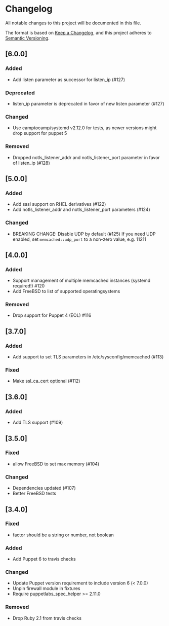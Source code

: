 # Changelog
All notable changes to this project will be documented in this file.

The format is based on [Keep a Changelog](https://keepachangelog.com/en/1.0.0/),
and this project adheres to [Semantic Versioning](https://semver.org/spec/v2.0.0.html).

## [6.0.0]
### Added
- Add listen parameter as successor for listen_ip (#127)
### Deprecated
- listen_ip parameter is deprecated in favor of new listen parameter (#127)
### Changed
- Use camptocamp/systemd v2.12.0 for tests, as newer versions might drop support for puppet 5
### Removed
- Dropped notls_listener_addr and notls_listener_port parameter in favor of listen_ip (#128)

## [5.0.0]
### Added
- Add sasl support on RHEL derivatives (#122)
- Add notls_listener_addr and notls_listener_port parameters (#124)
### Changed
- BREAKING CHANGE: Disable UDP by default (#125)
  If you need UDP enabled, set `memcached::udp_port` to a non-zero value, e.g. 11211

## [4.0.0]
### Added
- Support management of multiple memcached instances (systemd required!) #120
- Add FreeBSD to list of supported operatingsystems
### Removed
- Drop support for Puppet 4 (EOL) #116

## [3.7.0]
### Added
- Add support to set TLS parameters in /etc/sysconfig/memcached (#113)
### Fixed
- Make ssl_ca_cert optional (#112)

## [3.6.0]
### Added
- Add TLS support (#109)

## [3.5.0]
### Fixed
- allow FreeBSD to set max memory (#104)
### Changed
- Dependencies updated (#107)
- Better FreeBSD tests

## [3.4.0]
### Fixed
- factor should be a string or number, not boolean
### Added
- Add Puppet 6 to travis checks
### Changed
- Update Puppet version requirement to include version 6 (< 7.0.0)
- Unpin firewall module in fixtures
- Require puppetlabs_spec_helper >= 2.11.0
### Removed
- Drop Ruby 2.1 from travis checks
